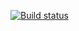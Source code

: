 [![Build status](https://ci.appveyor.com/api/projects/status/8nm1bk2gubi0h0dj?svg=true)](https://ci.appveyor.com/project/Vurhis1/1-2-testing-api-ci)
